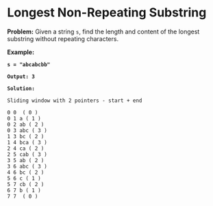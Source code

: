 # Longest Non-Repeating Substring

**Problem:** Given a string `s`, find the length and content of the longest substring without repeating characters.

**Example:**

**`s = "abcabcbb"`**

**`Output: 3`**

**`Solution:`**

`Sliding window with 2 pointers - start + end`

`0 0  ( 0 )`  
`0 1 a ( 1 )`  
`0 2 ab ( 2 )`  
`0 3 abc ( 3 )`  
`1 3 bc ( 2 )`  
`1 4 bca ( 3 )`  
`2 4 ca ( 2 )`  
`2 5 cab ( 3 )`  
`3 5 ab ( 2 )`  
`3 6 abc ( 3 )`  
`4 6 bc ( 2 )`  
`5 6 c ( 1 )`  
`5 7 cb ( 2 )`  
`6 7 b ( 1 )`  
`7 7  ( 0 )`

